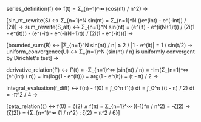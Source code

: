 series_definition(f) ↔
    f(t) = Σ_{n=1}^∞ (cos(nt) / n^2)
→

[sin_nt_rewrite(S) ↔
    Σ_{n=1}^N sin(nt) = Σ_{n=1}^N ((e^(int) - e^(-int)) / (2i))
→
 sum_rewrite(S_alt) ↔
    Σ_{n=1}^N sin(nt) =
        (e^(it) - e^(i(N+1)t)) / (2i(1 - e^(it)))
        - (e^(-it) - e^(-i(N+1)t)) / (2i(1 - e^(-it)))]
→

[bounded_sum(B) ↔
    |Σ_{n=1}^N sin(nt) / n| ≤ 2 / |1 - e^(it)| = 1 / sin(t/2)
→
 uniform_convergence(U) ↔
    Σ_{n=1}^N (sin(nt) / n) is uniformly convergent by Dirichlet's test]
→

derivative_relation(f') ↔
    f'(t) = -Σ_{n=1}^∞ (sin(nt) / n)
    = -Im(Σ_{n=1}^∞ (e^(int) / n))
    = Im(log(1 - e^(it)))
    = arg(1 - e^(it))
    = (t - π) / 2
→

integral_evaluation(f_diff) ↔
    f(π) - f(0) = ∫_0^π f'(t) dt = ∫_0^π ((t - π) / 2) dt = -π^2 / 4
→

[zeta_relation(ζ) ↔
    f(0) = ζ(2) ∧ f(π) = Σ_{n=1}^∞ ((-1)^n / n^2) = -ζ(2)
→
    {ζ(2)} = {Σ_{n=1}^∞ (1 / n^2) : ζ(2) = π^2 / 6}]
